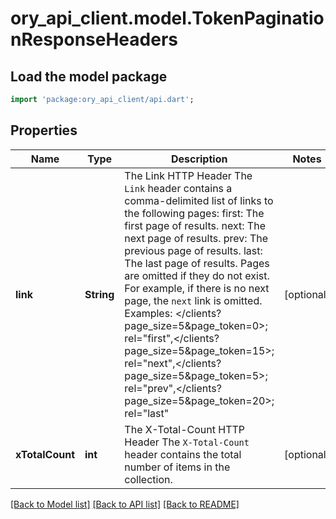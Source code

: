 # ory_api_client.model.TokenPaginationResponseHeaders

## Load the model package
```dart
import 'package:ory_api_client/api.dart';
```

## Properties
Name | Type | Description | Notes
------------ | ------------- | ------------- | -------------
**link** | **String** | The Link HTTP Header  The `Link` header contains a comma-delimited list of links to the following pages:  first: The first page of results. next: The next page of results. prev: The previous page of results. last: The last page of results.  Pages are omitted if they do not exist. For example, if there is no next page, the `next` link is omitted. Examples:  </clients?page_size=5&page_token=0>; rel=\"first\",</clients?page_size=5&page_token=15>; rel=\"next\",</clients?page_size=5&page_token=5>; rel=\"prev\",</clients?page_size=5&page_token=20>; rel=\"last\" | [optional] 
**xTotalCount** | **int** | The X-Total-Count HTTP Header  The `X-Total-Count` header contains the total number of items in the collection. | [optional] 

[[Back to Model list]](../README.md#documentation-for-models) [[Back to API list]](../README.md#documentation-for-api-endpoints) [[Back to README]](../README.md)


